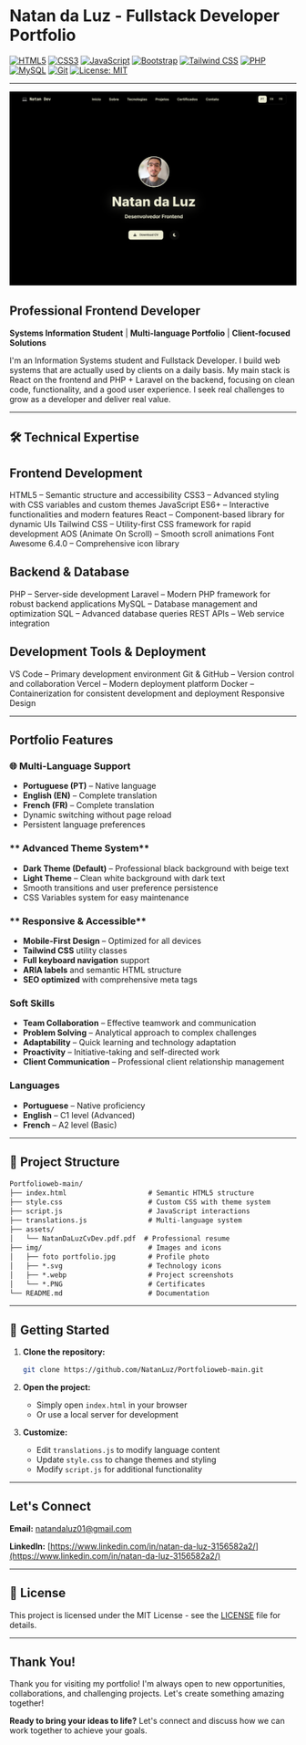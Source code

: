 # Natan da Luz - Fullstack Developer Portfolio

[![HTML5](https://img.shields.io/badge/HTML5-E34F26?style=flat&logo=html5&logoColor=white)]()
[![CSS3](https://img.shields.io/badge/CSS3-1572B6?style=flat&logo=css3&logoColor=white)]()
[![JavaScript](https://img.shields.io/badge/JavaScript-F7DF1E?style=flat&logo=javascript&logoColor=black)]()
[![Bootstrap](https://img.shields.io/badge/Bootstrap-7952B3?style=flat&logo=bootstrap&logoColor=white)]()
[![Tailwind CSS](https://img.shields.io/badge/Tailwind_CSS-38B2AC?style=flat&logo=tailwind-css&logoColor=white)]()
[![PHP](https://img.shields.io/badge/PHP-777BB4?style=flat&logo=php&logoColor=white)]()
[![MySQL](https://img.shields.io/badge/MySQL-005C84?style=flat&logo=mysql&logoColor=white)]()
[![Git](https://img.shields.io/badge/Git-F05032?style=flat&logo=git&logoColor=white)]()
[![License: MIT](https://img.shields.io/badge/License-MIT-yellow.svg)](LICENSE)

---

![Pré-visualização do Portfólio](img/preview.jpg)


##  **Professional Frontend Developer**

**Systems Information Student** | **Multi-language Portfolio** | **Client-focused Solutions**

I'm an Information Systems student and Fullstack Developer. I build web systems that are actually used by clients on a daily basis. My main stack is React on the frontend and PHP + Laravel on the backend, focusing on clean code, functionality, and a good user experience. I seek real challenges to grow as a developer and deliver real value.

---

## 🛠️ **Technical Expertise**

## Frontend Development
HTML5 – Semantic structure and accessibility
CSS3 – Advanced styling with CSS variables and custom themes
JavaScript ES6+ – Interactive functionalities and modern features
React – Component-based library for dynamic UIs
Tailwind CSS – Utility-first CSS framework for rapid development
AOS (Animate On Scroll) – Smooth scroll animations
Font Awesome 6.4.0 – Comprehensive icon library

## Backend & Database
PHP – Server-side development
Laravel – Modern PHP framework for robust backend applications
MySQL – Database management and optimization
SQL – Advanced database queries
REST APIs – Web service integration

## Development Tools & Deployment
VS Code – Primary development environment
Git & GitHub – Version control and collaboration
Vercel – Modern deployment platform
Docker – Containerization for consistent development and deployment
Responsive Design

---

##  **Portfolio Features**

### **🌐 Multi-Language Support**
- **Portuguese (PT)** – Native language
- **English (EN)** – Complete translation
- **French (FR)** – Complete translation
- Dynamic switching without page reload
- Persistent language preferences

### ** Advanced Theme System**
- **Dark Theme (Default)** – Professional black background with beige text
- **Light Theme** – Clean white background with dark text
- Smooth transitions and user preference persistence
- CSS Variables system for easy maintenance

### ** Responsive & Accessible**
- **Mobile-First Design** – Optimized for all devices
- **Tailwind CSS** utility classes
- **Full keyboard navigation** support
- **ARIA labels** and semantic HTML structure
- **SEO optimized** with comprehensive meta tags

### **Soft Skills**

- **Team Collaboration** – Effective teamwork and communication
- **Problem Solving** – Analytical approach to complex challenges
- **Adaptability** – Quick learning and technology adaptation
- **Proactivity** – Initiative-taking and self-directed work
- **Client Communication** – Professional client relationship management

### **Languages**

- **Portuguese** – Native proficiency
- **English** – C1 level (Advanced)
- **French** – A2 level (Basic)

---

## 📂 **Project Structure**

```
Portfolioweb-main/
├── index.html                    # Semantic HTML5 structure
├── style.css                     # Custom CSS with theme system
├── script.js                     # JavaScript interactions
├── translations.js               # Multi-language system
├── assets/
│   └── NatanDaLuzCvDev.pdf.pdf  # Professional resume
├── img/                          # Images and icons
│   ├── foto portfolio.jpg        # Profile photo
│   ├── *.svg                     # Technology icons
│   ├── *.webp                    # Project screenshots
│   └── *.PNG                     # Certificates
└── README.md                     # Documentation
```

---

## 🚀 **Getting Started**

1. **Clone the repository:**
   ```bash
   git clone https://github.com/NatanLuz/Portfolioweb-main.git
   ```

2. **Open the project:**
   - Simply open `index.html` in your browser
   - Or use a local server for development

3. **Customize:**
   - Edit `translations.js` to modify language content
   - Update `style.css` to change themes and styling
   - Modify `script.js` for additional functionality

---

##  **Let's Connect**

**Email:** [natandaluz01@gmail.com](mailto:natandaluz01@gmail.com)

**LinkedIn:** [https://www.linkedin.com/in/natan-da-luz-3156582a2/](https://www.linkedin.com/in/natan-da-luz-3156582a2/)

---

## 📄 **License**

This project is licensed under the MIT License - see the [LICENSE](LICENSE) file for details.

---

## Thank You!

Thank you for visiting my portfolio! I'm always open to new opportunities, collaborations, and challenging projects. Let's create something amazing together!

**Ready to bring your ideas to life?** Let's connect and discuss how we can work together to achieve your goals. 
